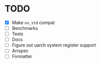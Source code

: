 # TODO
- [x] Make `no_std` compat
- [ ] Benchmarks
- [ ] Tests
- [ ] Docs
- [ ] Figure out uarch system register support
- [ ] Arrspec
- [ ] Formatter